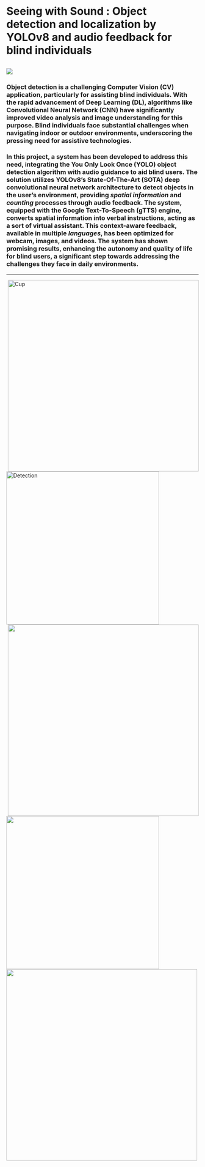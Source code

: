 Seeing with Sound : Object detection and localization by YOLOv8 and audio feedback for blind individuals
=======
<a href='https://scholar.google.com/citations?user=ppLQZf0AAAAJ&hl=it&authuser=3'><img src='https://img.shields.io/badge/Paper-Page-green'></a>
---
### Object detection is a challenging Computer Vision (CV) application, particularly for assisting blind individuals. With the rapid advancement of Deep Learning (DL), algorithms like Convolutional Neural Network (CNN) have significantly improved video analysis and image understanding for this purpose. Blind individuals face substantial challenges when navigating indoor or outdoor environments, underscoring the pressing need for assistive technologies.
### In this project, a system has been developed to address this need, integrating the You Only Look Once (YOLO) object detection algorithm with audio guidance to aid blind users. The solution utilizes YOLOv8’s State-Of-The-Art (SOTA) deep convolutional neural network architecture to detect objects in the user’s environment, providing _spatial information_ and _counting_ processes through audio feedback. The system, equipped with the Google Text-To-Speech (gTTS) engine, converts spatial information into verbal instructions, acting as a sort of virtual assistant. This context-aware feedback, available in multiple *languages*, has been optimized for webcam, images, and videos. The system has shown promising results, enhancing the autonomy and quality of life for blind users, a significant step towards addressing the challenges they face in daily environments.
 ---


<img src="https://github.com/user-attachments/assets/4373f5da-bdf8-469e-a76d-db2447aebe69" width='500' alt="Cup" align='right'>
‎‎<img src='https://github.com/user-attachments/assets/a6556555-cfe3-46b1-aaad-4d2bb5e94a23' width ='400' alt="Detection">
<img src='https://github.com/user-attachments/assets/7b980ee2-149b-4b67-89ee-7b6856dc6fcb' width = '500' align= "right">
<img src='https://github.com/user-attachments/assets/23bf9841-fc0b-4019-8794-28e1e03aad30' width = '400' align="left">
<img src='https://github.com/user-attachments/assets/36fe38e8-77ba-47b0-ad8e-efbbb355a838' width = '500'>
